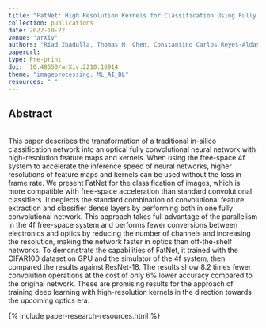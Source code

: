 ```yaml
---
title: "FatNet: High Resolution Kernels for Classification Using Fully Convolutional Optical Neural Networks"
collection: publications
date: 2022-10-22
venue: "arXiv"
authors: "Riad Ibadulla, Thomas M. Chen, Constantino Carlos Reyes-Aldasoro"
paperurl:
type: Pre-print
doi:  10.48550/arXiv.2210.16914
theme: "imageprocessing, ML_AI_DL"
resources: " "
---
```

<h2> Abstract </h2>  <br>
This paper describes the transformation of a traditional in-silico classification network into an optical fully convolutional neural network with high-resolution feature maps and kernels. When using the free-space 4f system to accelerate the inference speed of neural networks, higher resolutions of feature maps and kernels can be used without the loss in frame rate. We present FatNet for the classification of images, which is more compatible with free-space acceleration than standard convolutional classifiers. It neglects the standard combination of convolutional feature extraction and classifier dense layers by performing both in one fully convolutional network. This approach takes full advantage of the parallelism in the 4f free-space system and performs fewer conversions between electronics and optics by reducing the number of channels and increasing the resolution, making the network faster in optics than off-the-shelf networks. To demonstrate the capabilities of FatNet, it trained with the CIFAR100 dataset on GPU and the simulator of the 4f system, then compared the results against ResNet-18. The results show 8.2 times fewer convolution operations at the cost of only 6% lower accuracy compared to the original network. These are promising results for the approach of training deep learning with high-resolution kernels in the direction towards the upcoming optics era.


{% include paper-research-resources.html %}
